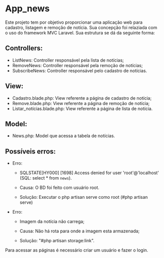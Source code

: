 # App_news


Este projeto tem por objetivo proporcionar uma aplicação web para cadastro, listagem e remoção de notícia. Sua concepção foi relaziada com o uso do framework MVC Laravel. Sua estrutura se dá da seguinte forma:

 Controllers:
 ------------------
* ListNews: Controller responsável pela lista de notícias;
* RemoveNews: Controller responsável pela remoção de notícias;
* SubscribeNews: Controller responsável pelo cadastro de notícias.

 View:
 ------------------
* Cadastro.blade.php: View referente a página de cadastro de notícia;
* Remove.blade.php: View referente a página de remoção de notícia;
* Listar_notícias.blade.php: View referente a página de lista de notícia.

Model:
------------------
* News.php: Model que acessa a tabela de notícias.

Possíveis erros:
------------------
* Erro:  
  * SQLSTATE[HY000] [1698] Access denied for user 'root'@'localhost' (SQL: select * from `news`).

  * Causa: O BD foi feito com usuário root.

  * Solução: Executar o php  artisan serve como root (#php artisan serve)

* Erro:
  * Imagem da notícia não carrega;

  * Causa: Não há rota para onde a imagem esta armazenada;

  * Solução: "#php artisan storage:link". 


Para acessar as páginas é necessário criar um usuário e fazer o login.
